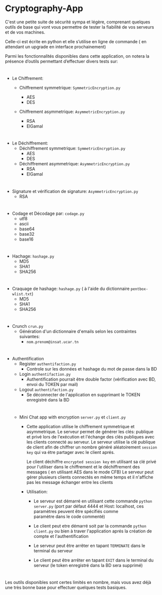 # Cryptography-App

C'est une petite suite de sécurité sympa et légère, comprenant quelques outils de base qui vont vous permettre de tester la fiabilité de vos serveurs et de vos machines.

Celle-ci est écrite en python et elle s’utilise en ligne de commande ( en attendant un upgrade en interface prochainement)

Parmi les fonctionnalités disponibles dans cette application, on notera la présence d’outils permettant d’effectuer divers tests sur: 

   #
* Le Chiffrement: 
  * Chiffrement symmetrique: ```SymmetricEncryption.py```
    * AES 
    * DES 
    
  * Chiffrement asymmetrique: ```AsymmetricEncryption.py```
    * RSA
    * ElGamal
  #
* Le Déchiffrement:
  * Déchiffrement symmetrique: ```SymmetricEncryption.py```
      * AES
      * DES
  * Déchiffrement asymmetrique: ```AsymmetricEncryption.py```
      * RSA 
      * ElGamal
  #
* Signature et vérification de signature: ```AsymmetricEncryption.py```
     * RSA
  #
* Codage et Décodage par:  ```codage.py```
  * utf8
  * ascii
  * base64
  * base32
  * base16
  #
* Hachage:  ```hashage.py```
  * MD5
  * SHA1
  * SHA256
  #
* Craquage de hashage: ```hashage.py```
( à l'aide du dictionnaire ```pentbox-wlist.txt```)
  * MD5
  * SHA1
  * SHA256
  #
 * Crunch  ```crun.py```
   * Génération d'un dictionnaire d'emails selon les contraintes suivantes:
      - ```nom.prenom@insat.ucar.tn```
  #
* Authentification 
  * Register  ```authentifaction.py```
      - Controle sur les données et hashage du mot de passe dans la BD 
  * Login   ```authentifaction.py```
      - Authentification pourrait être double factor (vérification avec BD, envoi du TOKEN par mail)
  * Logout  ```authentifaction.py```
      - Se déconnecter de l'application en supprimant le TOKEN enregistré dans la BD 
  #
  * Mini Chat app with encryption  ```server.py``` et ```client.py```
    * Cette application utilise le chiffrement symmetrique et asymmetrique. Le serveur permet de générer les clés: publique et privé lors de l'exécution et l'échange des clés publiques avec les clients connecté au serveur.
      Le serveur utilise la clé publique de client afin de chiffrer un nombre généré aléatoirement ```session key``` qui va étre partager avec le client aprés. 
      
      Le client déchiffre   ```encrypted session key``` en utilisant sa clé privé pour l'utiliser dans le chiffrement et le déchiffrement des messages ( en utilisant  AES dans le mode CFB)
      Le serveur peut gérer plusieurs clients connectés en même temps et il n'affiche pas les message échanger entre les clients
      
    * Utilisation:
      - Le serveur est démarré en utilisant cette commande ```python server.py```  (port par défaut 4444 et Host: localhost, ces paramètres peuvent être spécifiés comme   
        paramètre dans le code commenté)
      - Le client peut etre démarré soit par la commande ```python client.py``` ou bien à traver l'application aprés la création de compte et l'authentification

      - Le serveur peut être arrêter en tapant ```TERMINATE``` dans le terminal du serveur
      - Le client peut être arrêter en tapant ```EXIT``` dans le terminal du serveur (le token enregistré dans la BD sera supprimé)
  #
  
Les outils disponibles sont certes limités en nombre, mais vous avez déjà une très bonne base pour effectuer quelques tests basiques.


